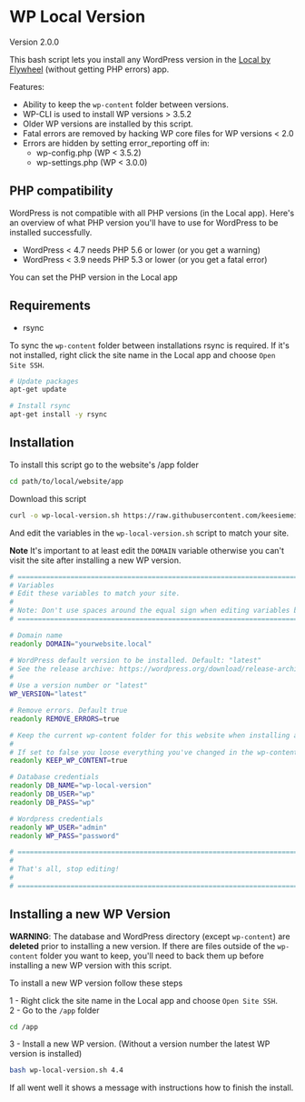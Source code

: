 # WP Local Version

Version 2.0.0

This bash script lets you install any WordPress version in the [Local by Flywheel](https://local.getflywheel.com/) (without getting PHP errors) app.

Features:

* Ability to keep the `wp-content` folder between versions.
* WP-CLI is used to install WP versions > 3.5.2
* Older WP versions are installed by this script.
* Fatal errors are removed by hacking WP core files for WP versions < 2.0
* Errors are hidden by setting error_reporting off in:
    * wp-config.php (WP < 3.5.2)
    * wp-settings.php (WP < 3.0.0)

## PHP compatibility

WordPress is not compatible with all PHP versions (in the Local app). Here's an overview of what PHP version you'll have to use for WordPress to be installed successfully.

* WordPress < 4.7 needs PHP 5.6 or lower (or you get a warning)
* WordPress < 3.9 needs PHP 5.3 or lower (or you get a fatal error)

You can set the PHP version in the Local app

## Requirements

* rsync

To sync the `wp-content` folder between installations rsync is required. If it's not installed, right click the site name in the Local app and choose `Open Site SSH`.

```bash
# Update packages
apt-get update

# Install rsync
apt-get install -y rsync
```

## Installation
To install this script go to the website's /app folder

```bash
cd path/to/local/website/app
```

Download this script
```bash
curl -o wp-local-version.sh https://raw.githubusercontent.com/keesiemeijer/wp-local-version/master/wp-local-version.sh
```

And edit the variables in the `wp-local-version.sh` script to match your site.

**Note** It's important to at least edit the `DOMAIN` variable otherwise you can't visit the site after installing a new WP version.

```bash
# =============================================================================
# Variables
# Edit these variables to match your site.
#
# Note: Don't use spaces around the equal sign when editing variables below.
# =============================================================================

# Domain name
readonly DOMAIN="yourwebsite.local"

# WordPress default version to be installed. Default: "latest"
# See the release archive: https://wordpress.org/download/release-archive/
#
# Use a version number or "latest"
WP_VERSION="latest"

# Remove errors. Default true
readonly REMOVE_ERRORS=true

# Keep the current wp-content folder for this website when installing a new WP version.
# 
# If set to false you loose everything you've changed in the wp-content folder
readonly KEEP_WP_CONTENT=true

# Database credentials
readonly DB_NAME="wp-local-version"
readonly DB_USER="wp"
readonly DB_PASS="wp"

# Wordpress credentials
readonly WP_USER="admin"
readonly WP_PASS="password"

# =============================================================================
#
# That's all, stop editing!
#
# =============================================================================
```


## Installing a new WP Version

**WARNING**: The database and WordPress directory (except `wp-content`) are **deleted** prior to installing a new version. If there are files outside of the `wp-content` folder you want to keep, you'll need to back them up before installing a new WP version with this script.

To install a new WP version follow these steps

1 - Right click the site name in the Local app and choose `Open Site SSH`.  
2 - Go to the `/app` folder

```bash
cd /app
```

3 - Install a new WP version. (Without a version number the latest WP version is installed)

```bash
bash wp-local-version.sh 4.4
```

If all went well it shows a message with instructions how to finish the install.
